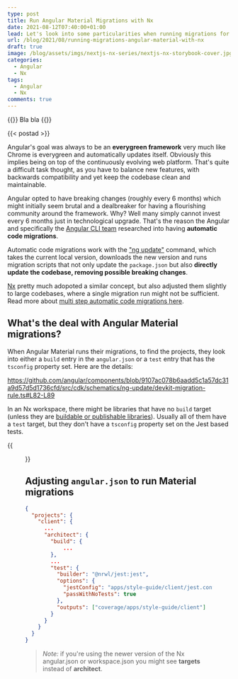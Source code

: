 ```yaml
---
type: post
title: Run Angular Material Migrations with Nx
date: 2021-08-12T07:40:00+01:00
lead: Let's look into some particularities when running migrations for Angular Material with Nx
url: /blog/2021/08/running-migrations-angular-material-with-nx
draft: true
image: /blog/assets/imgs/nextjs-nx-series/nextjs-nx-storybook-cover.jpg
categories:
  - Angular
  - Nx
tags:
  - Angular
  - Nx
comments: true
---
```


{{<intro>}}
Bla bla
{{</intro>}}

<!--more-->

{{< postad >}}

Angular's goal was always to be an **everygreen framework** very much like Chrome is everygreen and automatically updates itself. Obviously this implies being on top of the continuously evolving web platform. That's quite a difficult task thought, as you have to balance new features, with backwards compatibility and yet keep the codebase clean and maintainable.

Angular opted to have breaking changes (roughly every 6 months) which might initially seem brutal and a dealbreaker for having a flourishing community around the framework. Why? Well many simply cannot invest every 6 months just in technological upgrade. That's the reason the Angular and specifically the [Angular CLI team](https://angular.io/cli) researched into having **automatic code migrations**.

Automatic code migrations work with the ["ng update"](https://angular.io/cli/update) command, which takes the current local version, downloads the new version and runs migration scripts that not only update the `package.json` but also **directly update the codebase, removing possible breaking changes**.

[Nx](https://nx.dev) pretty much adopoted a similar concept, but also adjusted them slightly to large codebases, where a single migration run might not be sufficient. Read more about [multi step automatic code migrations here](/blog/2020/11/multi-step-automatic-code-migrations/).

## What's the deal with Angular Material migrations?

When Angular Material runs their migrations, to find the projects, they look into either a `build` entry in the `angular.json` or a `test` entry that has the `tsconfig` property set. Here are the details:

https://github.com/angular/components/blob/9107ac078b6aadd5c1a57dc31a9d57d5d1736cfd/src/cdk/schematics/ng-update/devkit-migration-rule.ts#L82-L89

In an Nx workspace, there might be libraries that have no `build` target (unless they are [buildable or publishable libraries](https://nx.dev/latest/angular/structure/buildable-and-publishable-libraries)). Usually all of them have a `test` target, but they don't have a `tsconfig` property set on the Jest based tests.

{{<figure url="/blog/assets/imgs/material-nx-migrations.png" size="full">}}



## Adjusting `angular.json` to run Material migrations


```json
{
  "projects": {
    "client": {
      ...
      "architect": {
        "build": {
            ...
        },
        ...
        "test": {
          "builder": "@nrwl/jest:jest",
          "options": {
            "jestConfig": "apps/style-guide/client/jest.config.js",
            "passWithNoTests": true
          },
          "outputs": ["coverage/apps/style-guide/client"]
        }
      }
    }
  }
}
```

> *Note:* if you're using the newer version of the Nx angular.json or workspace.json you might see **targets** instead of **architect**.
